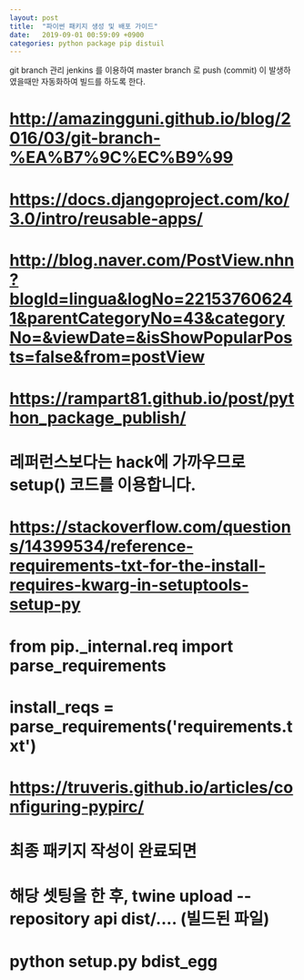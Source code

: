 ```yaml
---
layout: post
title:  "파이썬 패키지 생성 및 배포 가이드"
date:   2019-09-01 00:59:09 +0900
categories: python package pip distuil
---
```



git branch 관리
jenkins 를 이용하여 master branch 로 push (commit) 이 발생하였을때만
자동화하여 빌드를 하도록 한다.

# http://amazingguni.github.io/blog/2016/03/git-branch-%EA%B7%9C%EC%B9%99

# https://docs.djangoproject.com/ko/3.0/intro/reusable-apps/
# http://blog.naver.com/PostView.nhn?blogId=lingua&logNo=221537606241&parentCategoryNo=43&categoryNo=&viewDate=&isShowPopularPosts=false&from=postView
# https://rampart81.github.io/post/python_package_publish/

# 레퍼런스보다는 hack에 가까우므로 setup() 코드를 이용합니다.
# https://stackoverflow.com/questions/14399534/reference-requirements-txt-for-the-install-requires-kwarg-in-setuptools-setup-py
# from pip._internal.req import parse_requirements
# install_reqs = parse_requirements('requirements.txt')

# https://truveris.github.io/articles/configuring-pypirc/
# 최종 패키지 작성이 완료되면
# 해당 셋팅을 한 후, twine upload --repository api dist/.... (빌드된 파일)
# python setup.py bdist_egg
